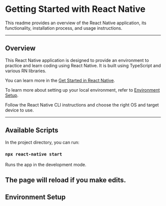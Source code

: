 # Getting Started with React Native

This readme provides an overview of the React Native application, its functionality, installation process, and usage instructions.

---

## Overview

This React Native application is designed to provide an environment to practice and learn coding using React Native. It is built using TypeScript and various RN libraries.

You can learn more in the [Get Started in React Native](https://reactnative.dev/docs/getting-started).

To learn more about setting up your local environment, refer to [Environment Setup](https://reactnative.dev/docs/environment-setup?guide=native).

Follow the React Native CLI instructions and choose the right OS and target device to use.

---

## Available Scripts

In the project directory, you can run:

### `npx react-native start`

Runs the app in the development mode.

## The page will reload if you make edits.

## Environment Setup
